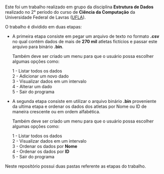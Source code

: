# 

Este foi um trabalho realizado em grupo da disciplina **Estrutura de Dados** realizado no 2° período do curso de **Ciência da Computação** da Universidade Federal de Lavras ([UFLA](https://ufla.br)).

O trabalho é dividido em duas etapas:

* A primeira etapa consiste em pegar um arquivo de texto no formato **.csv** no qual contém dados de mais de **270 mil** atletas fictícios e passar este arquivo para binário **.bin**.  
  
  Também deve ser criado um menu para que o usuário possa escolher algumas opções como:  
  
    1 - Listar todos os dados  
    2 - Adicionar um novo dado  
    3 - Visualizar dados em um intervalo  
    4 - Alterar um dado  
    5 - Sair do programa
    
* A segunda etapa consiste em utilizar o arquivo binário **.bin** proveniente da ultima etapa e ordenar os dados dos atletas por Nome ou ID de maneira crescente ou em ordem alfabética.  
  
  Também deve ser criado um menu para que o usuário possa escolher algumas opções como:  
    
    1 - Listar todos os dados  
    2 - Visualizar dados em um intervalo  
    3 - Ordenar os dados por **Nome**  
    4 - Ordenar os dados por **ID**  
    5 - Sair do programa
      
   
 Neste repositório possui duas pastas referente as etapas do trabalho.
    
